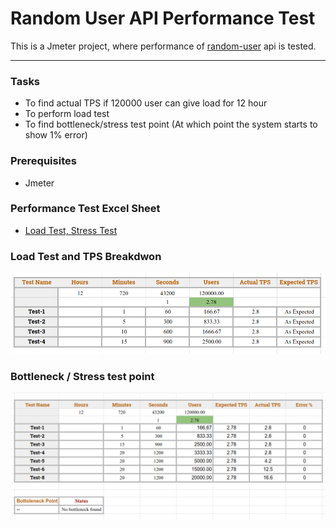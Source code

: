 # Random User API Performance Test

This is a Jmeter project, where performance of [random-user](https://random-data-api.com/api/v2/users) api is tested.

---



### Tasks
- To find actual TPS if 120000 user can give load for 12 hour
- To perform load test
- To find bottleneck/stress test point (At which point the system starts to show 1% error) 


### Prerequisites
- Jmeter

### Performance Test Excel Sheet
- [Load Test, Stress Test](https://docs.google.com/spreadsheets/d/10hZKLqrpWiL0iNj8SQAj_N1PMFnQ8LiM06xBKrjtZ0M/edit?usp=sharing)


### Load Test and TPS Breakdwon
![LoadTest](Screenshots/LoadTest/loadTest.png)

### Bottleneck / Stress test point
![StressTest](Screenshots/StressTest/StressTest.png)
